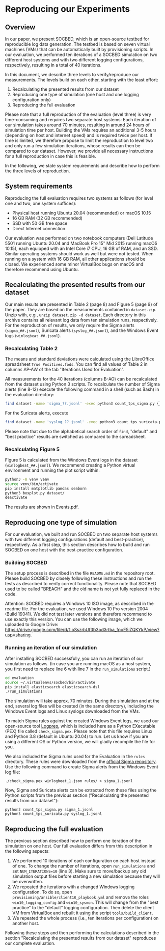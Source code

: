 # Reproducing our Experiments

## Overview

In our paper, we present SOCBED, which is an open-source testbed for reproducible log data generation.
The testbed is based on seven virtual machines (VMs) that can be automatically built by provisioning scripts.
In our evaluation, we performed ten iterations of a SOCBED simulation on two different host systems and with two different logging configurations, respectively, resulting in a total of 40 iterations.

In this document, we describe three levels to verify/reproduce our measurements.
The levels build on each other, starting with the least effort:

1. Recalculating the presented results from our dataset
2. Reproducing one type of simulation (one host and one logging configuration only)
3. Reproducing the full evaluation

Please note that a full reproduction of the evaluation (level three) is very time-consuming and requires two separate host systems:
Each iteration of our simulation takes around 70 minutes, resulting in around 24 hours of simulation time per host.
Building the VMs requires an additional 3-5 hours (depending on host and internet speed) and is required twice per host.
If time is limited, we therefore propose to limit the reproduction to level two and only run a few simulation iterations, whose results can then be compared to our dataset.
However, we provide all necessary instructions for a full reproduction in case this is feasible.

In the following, we state system requirements and describe how to perform the three levels of reproduction.

## System requirements

Reproducing the full evaluation requires two systems as follows (for level one and two, one system suffices):

* Physical host running Ubuntu 20.04 (recommended) or macOS 10.15
* 16 GB RAM (32 GB recommended)
* SSD with 50 GB free space
* Direct Internet connection

Our evaluation was performed on two notebook computers (Dell Latitude 5501 running Ubuntu 20.04 and MacBook Pro 15" Mid 2015 running macOS 10.15), each equipped with an Intel Core i7 CPU, 16 GB of RAM, and an SSD.
Similar operating systems should work as well but were not tested.
When running on a system with 16 GB RAM, all other applications should be closed.
We experienced some minor VirtualBox bugs on macOS and therefore recommend using Ubuntu.

## Recalculating the presented results from our dataset

Our main results are presented in Table 2 (page 8) and Figure 5 (page 9) of the paper.
They are based on the measurements contained in `dataset.zip`.
Unzip with, e.g., `unzip dataset.zip -d dataset`.
Each directory in this archive contains all relevant log data from ten simulation runs, respectively.
For the reproduction of results, we only require the Sigma alerts (`sigma_##.jsonl`), Suricata alerts (`syslog_##.jsonl`), and the Windows Event logs (`winlogbeat_##.jsonl`).

### Recalculating Table 2

The means and standard deviations were calculated using the LibreOffice spreadsheet `True Positives.fods`.
You can find all values of Table 2 in columns AP-AW of the tab "Iterations Used for Evaluation".

All measurements for the 40 iterations (columns B-AO) can be recalculated from the dataset using Python 3 scripts.
To recalculate the number of Sigma alerts (line 8-12) execute the following command in a shell (such as Bash) in the evaluation directory:

```sh
find dataset -name 'sigma_??.jsonl' -exec python3 count_tps_sigma.py {} \;
```

For the Suricata alerts, execute

```sh
find dataset -name 'syslog_??.jsonl' -exec python3 count_tps_suricata.py {} \;
```

Please note that due to the alphabetical search order of `find`, "default" and "best practice" results are switched as compared to the spreadsheet.

### Recalculating Figure 5

Figure 5 is calculated from the Windows Event logs in the dataset (`winlogbeat_##.jsonl`).
We recommend creating a Python virtual environment and running the plot script within:

```sh
python3 -m venv venv
source venv/bin/activate
pip install matplotlib pandas seaborn
python3 boxplot.py dataset/
deactivate
```

The results are shown in Events.pdf.

## Reproducing one type of simulation

For our evaluation, we built and run SOCBED on two separate host systems with two different logging configurations (default and best-practice), respectively.
As a first step, this section describes how to build and run SOCBED on one host with the best-practice configuration.

### Building SOCBED

The setup process is described in the file `README.md` in the repository root.
Please build SOCBED by closely following these instructions and run the tests as described to verify correct functionality.
Please note that SOCBED used to be called "BREACH" and the old name is not yet fully replaced in the code.

Attention: SOCBED requires a Windows 10 ISO image, as described in the readme file.
For the evaluation, we used Windows 10 Pro version 2004 (Build 19041).
We did not test later versions and therefore recommend to use exactly this version.
You can use the following image, which we uploaded to Google Drive: https://drive.google.com/file/d/1IoSszrbUf3b3od3rtba_fpoE5iZQKYkP/view?usp=sharing.

### Running an iteration of our simulation

After installing SOCBED successfully, you can run an iteration of our simulation as follows.
(In case you are running macOS as a host system, you first need to replace line 6 with line 7 in the `run_simulations` script.)

```sh
cd evaluation
source ~/.virtualenvs/socbed/bin/activate
pip install elasticsearch elasticsearch-dsl
./run_simulations
```

The simulation will take approx. 70 minutes.
During the simulation and at the end, several log files will be created (in the same directory), including the Windows Event logs and Linux syslogs downloaded from the VMs.

To match Sigma rules against the created Windows Event logs, we used our open-source tool [Logprep](https://github.com/fkie-cad/Logprep), which is included here as a Python EXecutable (PEX) file called `check_sigma.pex`.
Please note that this file requires Linux and Python 3.8 (default in Ubuntu 20.04) to run.
Let us know if you are using a different OS or Python version, we will gladly recompile the file for you.

We also included the Sigma rules used for the Evaluation in the `rules` directory.
These rules were downloaded from the [official Sigma repository](https://github.com/SigmaHQ/sigma).
Use the following command to create Sigma alerts from the Windows Event log file:

```
./check_sigma.pex winlogbeat_1.json rules/ > sigma_1.jsonl
```

Now, Sigma and Suricata alerts can be extracted from these files using the Python scripts from the previous section ("Recalculating the presented results from our dataset"):

```
python3 count_tps_sigma.py sigma_1.jsonl
python3 count_tps_suricata.py syslog_1.jsonl
```

## Reproducing the full evaluation

The previous section described how to perform one iteration of the simulation on one host.
Our full evaluation differs from this description in the following aspects:

1. We performed 10 iterations of each configuration on each host instead of one. To change the number of iterations, open `run_simulations` and set `NUM_ITERATIONS=10` (line 3). Make sure to move/backup any old simulation output files before starting a new simulation because they will be overwritten.
1. We repeated the iterations with a changed Windows logging configuration. To do so, open `provisioning/ansible/client10_playbook.yml` and remove the roles `win10_logging_config` and `win10_sysmon`. This will change from the "best practice" to the "default" logging configuration. Then delete the client VM from VirtualBox and rebuilt it using the script `tools/build_client`.
1. We repeated the whole process (i.e., ten iterations per configuration) on another host.

Following these steps and then performing the calculations described in the section "Recalculating the presented results from our dataset" reproduces our complete evaluation.
